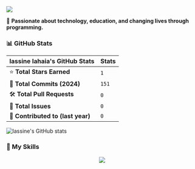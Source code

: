 <img src="https://readme-typing-svg.herokuapp.com/?font=Righteous&size=35&center=true&vCenter=true&width=500&height=70&duration=4000&lines=Hello!+👋;+My+name+is+Iassine+Iahaia!" />


🚀 **Passionate about technology, education, and changing lives through programming.**

### 📊 GitHub Stats

| **Iassine Iahaia's GitHub Stats**      | **Stats**               |
|-----------------------------------------|-------------------------|
| ⭐ **Total Stars Earned**               | `1`                     |
| 📜 **Total Commits (2024)**            | `151`                   |
| 🛠️ **Total Pull Requests**              | `0`                     |
| 🐛 **Total Issues**                     | `0`                     |
| 🌟 **Contributed to (last year)**      | `0`                     |

![Iassine's GitHub stats](https://github-readme-stats.vercel.app/api?username=IassineIahaia&show_icons=true&theme=radical)

### 🔧 My Skills

<div align="center">
  <img src="https://skillicons.dev/icons?i=react,html,sass,python,electron,wordpress,javascript" />
</div>


